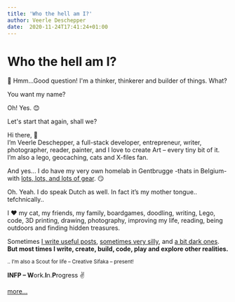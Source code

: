 ```yaml
---
title: 'Who the hell am I?'
author: Veerle Deschepper
date:  2020-11-24T17:41:24+01:00
---
```

# Who the hell am I?

🤔 Hmm...Good question! I'm a thinker, thinkerer and builder of things. What?

You want my name?

Oh! Yes. 😊

Let's start that again, shall we?

Hi there, 👋 <br/>I’m Veerle Deschepper, a full-stack developer, entrepreneur, writer, 
photographer, reader, painter, and I love to create Art – every tiny bit of it. I’m also a lego, geocaching, 
cats and X-files fan.

And yes... I do have my very own homelab in Gentbrugge -thats in Belgium- with <nuxt-link to="/uses">[lots, lots, and lots of gear](/uses). 😏

Oh. Yeah. I do speak Dutch as well. In fact it’s my mother tongue.. tefchnically..

I ❤ my cat, my friends, my family, boardgames, doodling, writing, Lego, code, 3D printing, drawing, photography, improving my life, reading, being outdoors and finding hidden treasures.

Sometimes [I write useful posts](/articles), [sometimes very silly](/journal), and [a bit dark ones](/nantucket).  **But most times I write, create, build, code, play and explore other realities.**  

<small>.. I&#8217;m also a Scout for life &#8211; Creative Sifaka &#8211; present!</small>

**INFP &#8211; W**ork.**I**n.**P**rogress ✌️

[more...](/this-is-me)

